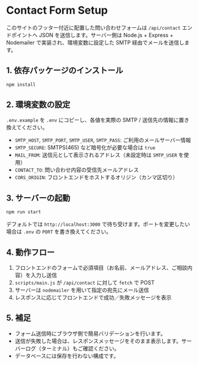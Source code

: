 # Contact Form Setup

このサイトのフッター付近に配置した問い合わせフォームは `/api/contact` エンドポイントへ JSON を送信します。サーバー側は Node.js + Express + Nodemailer で実装され、環境変数に設定した SMTP 経由でメールを送信します。

## 1. 依存パッケージのインストール

```bash
npm install
```

## 2. 環境変数の設定

`.env.example` を `.env` にコピーし、各値を実際の SMTP / 送信先の情報に置き換えてください。

- `SMTP_HOST`, `SMTP_PORT`, `SMTP_USER`, `SMTP_PASS`: ご利用のメールサーバー情報
- `SMTP_SECURE`: SMTPS(465) など暗号化が必要な場合は `true`
- `MAIL_FROM`: 送信元として表示されるアドレス（未設定時は `SMTP_USER` を使用）
- `CONTACT_TO`: 問い合わせ内容の受信先メールアドレス
- `CORS_ORIGIN`: フロントエンドをホストするオリジン（カンマ区切り）

## 3. サーバーの起動

```bash
npm run start
```

デフォルトでは `http://localhost:3000` で待ち受けます。ポートを変更したい場合は `.env` の `PORT` を書き換えてください。

## 4. 動作フロー

1. フロントエンドのフォームで必須項目（お名前、メールアドレス、ご相談内容）を入力し送信
2. `scripts/main.js` が `/api/contact` に対して `fetch` で POST
3. サーバーは `nodemailer` を用いて指定の宛先にメール送信
4. レスポンスに応じてフロントエンドで成功／失敗メッセージを表示

## 5. 補足

- フォーム送信時にブラウザ側で簡易バリデーションを行います。
- 送信が失敗した場合は、レスポンスメッセージをそのまま表示します。サーバーログ（ターミナル）もご確認ください。
- データベースには保存を行わない構成です。
